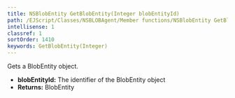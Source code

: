 ```yaml
---
title: NSBlobEntity GetBlobEntity(Integer blobEntityId)
path: /EJScript/Classes/NSBLOBAgent/Member functions/NSBlobEntity GetBlobEntity(Integer p_0)
intellisense: 1
classref: 1
sortOrder: 1410
keywords: GetBlobEntity(Integer)
---
```



Gets a BlobEntity object.



* **blobEntityId:** The identifier of the BlobEntity object
* **Returns:** BlobEntity


